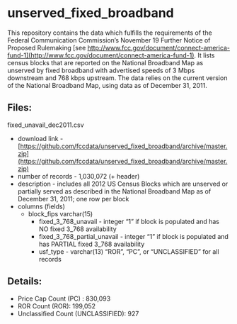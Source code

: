 unserved_fixed_broadband
========================

This repository contains the data which fulfills the requirements of the Federal Communication Commission’s November 19 Further Notice of Proposed Rulemaking [see http://www.fcc.gov/document/connect-america-fund-1](http://www.fcc.gov/document/connect-america-fund-1).  It lists census blocks that are reported on the National Broadband Map as unserved by fixed broadband with advertised speeds of 3 Mbps downstream and 768 kbps upstream.  The data relies on the current version of the National Broadband Map, using data as of December 31, 2011.

Files:
------
fixed_unavail_dec2011.csv 
- download link - [https://github.com/fccdata/unserved_fixed_broadband/archive/master.zip](https://github.com/fccdata/unserved_fixed_broadband/archive/master.zip)
- number of records - 1,030,072 (+ header)
- description - includes all 2012 US Census Blocks which are unserved or partially served as described in the National Broadband Map as of December 31, 2011; one row per block
- columns (fields) 
  - block_fips     varchar(15)
	- fixed_3_768_unavail - integer “1” if block is populated and has NO fixed 3_768 availability
	- fixed_3_768_partial_unavail - integer “1” if block is populated and has PARTIAL fixed 3_768 availability
	- usf_type - varchar(13) “ROR”, “PC”, or “UNCLASSIFIED” for all records

Details: 
--------
- Price Cap Count (PC) :  830,093
- ROR Count (ROR):  199,052
- Unclassified Count (UNCLASSIFIED):   927